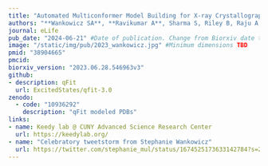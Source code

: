 ```yaml
---
title: "Automated Multiconformer Model Building for X-ray Crystallography and Cryo-EM"
authors: "**Wankowicz SA**, **Ravikumar A**, Sharma S, Riley B, Raju A, **Hogan DW**, van den Bedem H, Keedy DA, **Fraser JS**"
journal: eLife
pub_date: "2024-06-21" #Date of publication. Change from Biorxiv date to Journal date once accepted
image: "/static/img/pub/2023_wankowicz.jpg" #Minimum dimensions TBD
pmid: "38904665"
pmcid: 
biorxiv_version: "2023.06.28.546963v3"
github:
- description: qFit
  url: ExcitedStates/qfit-3.0
zenodo:
  - code: "10936292"
    description: "qFit modeled PDBs"
links:
- name: Keedy lab @ CUNY Advanced Science Research Center
  url: https://keedylab.org/
- name: "Celebratory tweetstorm from Stephanie Wankowicz"
  url: https://twitter.com/stephanie_mul/status/1674525173633142784?s=20
---
```

